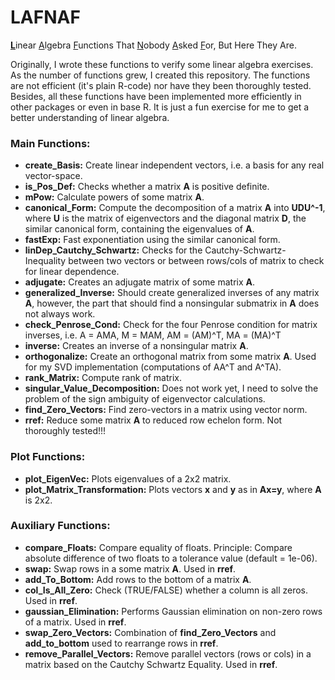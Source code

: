 # LAFNAF
<ins>**L**</ins>inear <ins>A</ins>lgebra <ins>F</ins>unctions That <ins>N</ins>obody <ins>A</ins>sked <ins>F</ins>or, But Here They Are.

Originally, I wrote these functions to verify some linear algebra exercises. As the number of functions grew, I created this repository. The functions are not efficient (it's plain R-code) nor have they been thoroughly tested. Besides, all these functions have been implemented more efficiently in other packages or even in base R. It is just a fun exercise for me to get a better understanding of linear algebra.

### Main Functions:

* **create_Basis:** Create linear independent vectors, i.e. a basis for any real vector-space.
*  **is_Pos_Def:** Checks whether a matrix **A** is positive definite.
*  **mPow:** Calculate powers of some matrix **A**.
*  **canonical_Form:** Compute the decomposition of a matrix **A** into **UDU^-1**, where **U** is the matrix of eigenvectors and the diagonal matrix **D**, the similar canonical form, containing the eigenvalues of **A**.
*  **fastExp:** Fast exponentiation using the similar canonical form.
*  **linDep_Cautchy_Schwartz:** Checks for the Cautchy-Schwartz-Inequality between two vectors or between rows/cols of matrix to check for linear dependence.
*  **adjugate:** Creates an adjugate matrix of some matrix **A**.
*  **generalized_Inverse:** Should create generalized inverses of any matrix **A**, however, the part that should find a nonsingular submatrix in **A** does not always work.
*  **check_Penrose_Cond:** Check for the four Penrose condition for matrix inverses, i.e. A = AMA, M = MAM, AM = (AM)^T, MA = (MA)^T
*  **inverse:** Creates an inverse of a nonsingular matrix **A**.
*  **orthogonalize:** Create an orthogonal matrix from some matrix **A**. Used for my SVD implementation (computations of AA^T and A^TA).
*  **rank_Matrix:** Compute rank of matrix.
*  **singular_Value_Decomposition:** Does not work yet, I need to solve the problem of the sign ambiguity of eigenvector calculations.
*  **find_Zero_Vectors:** Find zero-vectors in a matrix using vector norm.
*  **rref:** Reduce some matrix **A** to reduced row echelon form. Not thoroughly tested!!!
  
### Plot Functions:
*  **plot_EigenVec:** Plots eigenvalues of a 2x2 matrix.
*  **plot_Matrix_Transformation:** Plots vectors **x** and **y** as in **Ax=y**, where **A** is 2x2.

### Auxiliary Functions:
* **compare_Floats:** Compare equality of floats. Principle: Compare absolute difference of two floats to a tolerance value (default = 1e-06). 
*  **swap:** Swap rows in a some matrix **A**. Used in **rref**.
*  **add_To_Bottom:** Add rows to the bottom of a matrix **A**.
*  **col_Is_All_Zero:** Check (TRUE/FALSE) whether a column is all zeros. Used in **rref**.
*  **gaussian_Elimination:** Performs Gaussian elimination on non-zero rows of a matrix. Used in **rref**.
*  **swap_Zero_Vectors:** Combination of **find_Zero_Vectors** and **add_to_bottom** used to rearrange rows in **rref**.
*  **remove_Parallel_Vectors:** Remove parallel vectors (rows or cols) in a matrix based on the Cautchy Schwartz Equality. Used in **rref**.
